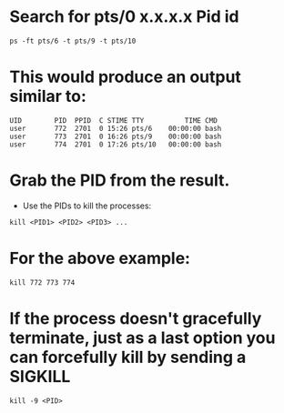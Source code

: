 # Search for pts/0 x.x.x.x Pid id
```
ps -ft pts/6 -t pts/9 -t pts/10
```
# This would produce an output similar to:
```
UID        PID  PPID  C STIME TTY          TIME CMD
user       772  2701  0 15:26 pts/6    00:00:00 bash
user       773  2701  0 16:26 pts/9    00:00:00 bash
user       774  2701  0 17:26 pts/10   00:00:00 bash
```
# Grab the PID from the result.
- Use the PIDs to kill the processes:
```
kill <PID1> <PID2> <PID3> ...
```
# For the above example:
```
kill 772 773 774
```
# If the process doesn't gracefully terminate, just as a last option you can forcefully kill by sending a SIGKILL
```
kill -9 <PID>
```
